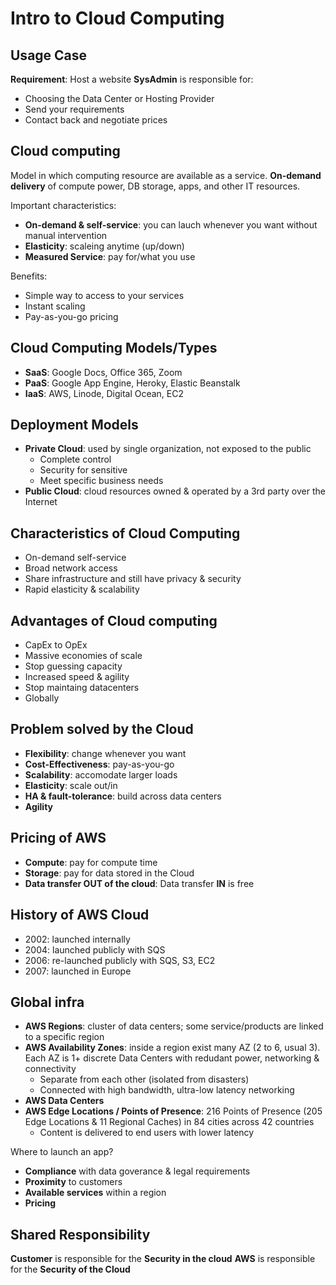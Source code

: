 # Intro to Cloud Computing

## Usage Case
**Requirement**: Host a website
**SysAdmin** is responsible for:
- Choosing the Data Center or Hosting Provider
- Send your requirements
- Contact back and negotiate prices

## Cloud computing
Model in which computing resource are available as a service. **On-demand delivery**
of compute power, DB storage, apps, and other IT resources.

Important characteristics:
- **On-demand & self-service**: you can lauch whenever you want without manual intervention
- **Elasticity**: scaleing anytime (up/down)
- **Measured Service**: pay for/what you use

Benefits:
- Simple way to access to your services
- Instant scaling
- Pay-as-you-go pricing



## Cloud Computing Models/Types
- **SaaS**: Google Docs, Office 365, Zoom
- **PaaS**: Google App Engine, Heroky, Elastic Beanstalk
- **IaaS**: AWS, Linode, Digital Ocean, EC2 

## Deployment Models
- **Private Cloud**: used by single organization, not exposed to the public
    - Complete control
    - Security for sensitive
    - Meet specific business needs
- **Public Cloud**: cloud resources owned & operated by a 3rd party over the Internet

## Characteristics of Cloud Computing
- On-demand self-service
- Broad network access
- Share infrastructure and still have privacy & security
- Rapid elasticity & scalability

## Advantages of Cloud computing
- CapEx to OpEx
- Massive economies of scale
- Stop guessing capacity
- Increased speed & agility
- Stop maintaing datacenters
- Globally

## Problem solved by the Cloud
- **Flexibility**: change whenever you want
- **Cost-Effectiveness**: pay-as-you-go
- **Scalability**: accomodate larger loads
- **Elasticity**: scale out/in
- **HA & fault-tolerance**: build across data centers
- **Agility**

## Pricing of AWS
- **Compute**: pay for compute time
- **Storage**: pay for data stored in the Cloud
- **Data transfer OUT of the cloud**: Data transfer **IN** is free

## History of AWS Cloud
- 2002: launched internally
- 2004: launched publicly with SQS
- 2006: re-launched publicly with SQS, S3, EC2
- 2007: launched in Europe

## Global infra
- **AWS Regions**: cluster of data centers; some service/products are linked to
a specific region
- **AWS Availability Zones**: inside a region exist many AZ (2 to 6, usual 3). 
Each AZ is 1+ discrete Data Centers with redudant power, networking & connectivity
    - Separate from each other (isolated from disasters)
    - Connected with high bandwidth, ultra-low latency networking
- **AWS Data Centers**
- **AWS Edge Locations / Points of Presence**: 216 Points of Presence (205 Edge 
Locations & 11 Regional Caches) in 84 cities across 42 countries
    - Content is delivered to end users with lower latency

Where to launch an app?
- **Compliance** with data goverance & legal requirements
- **Proximity** to customers  
- **Available services** within a region
- **Pricing**

## Shared Responsibility
**Customer** is responsible for the **Security in the cloud**
**AWS** is responsible for the **Security of the Cloud**

